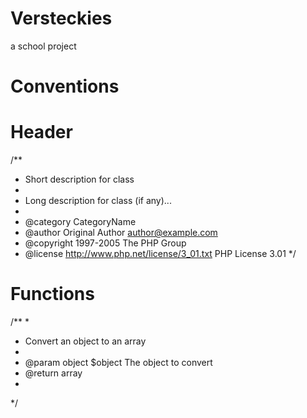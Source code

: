 Versteckies
===========
a school project


Conventions
===========

Header
======

/**
 * Short description for class
 *
 * Long description for class (if any)...
 *
 * @category   CategoryName
 * @author     Original Author <author@example.com>
 * @copyright  1997-2005 The PHP Group
 * @license    http://www.php.net/license/3_01.txt  PHP License 3.01
 */
 
Functions
=========

/**
 *
 * Convert an object to an array
 *
 * @param    object  $object The object to convert
 * @return      array
 *
 */
